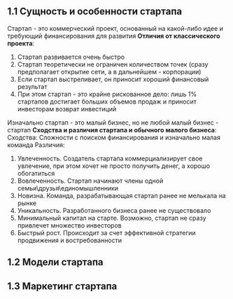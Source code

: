 ## 1.1 Сущность и особенности стартапа
Стартап - это коммерческий проект, основанный на какой-либо идее и требующий финансирования для развития
**Отличия от классического проекта**:
1. Стартап развивается очень быстро
2. Стартап теоретически не ограничен количеством точек (сразу предполагает открытие сети, а в дальнейшем - корпорации)
3. Если стартап выстреливает, он приносит хороший финансовый результат
4. При этом стартап - это крайне рискованное дело: лишь 1% стартапов достигает больших объемов продаж и приносит инвесторам возврат инвестиций

Изначально стартап - это малый бизнес, но не любой малый бизнес - стартап
**Сходства и различия стартапа и обычного малого бизнеса**:
Сходства: Сложности с поиском финансирования и изначально малая команда
Различия:
1. Увлеченность. Создатель стартапа коммерциализирует свое увлечение, при этом хочет не просто получить денег, а хорошо обогатиться
2. Вовлеченность. Стартап начинают члены одной семьи\друзья\единомышленники
3. Новизна. Команда, разрабатывающая стартап ранее не мелькала на рынке
4. Уникальность. Разработанного бизнеса ранее не существовало
5. Минимальный капитал на старте. Возможно, стартап не сразу привлечет множество инвесторов
6. Быстрый рост. Происходит за счет эффективной стратегии продвижения и востребованности


## 1.2 Модели стартапа
## 1.3 Маркетинг стартапа